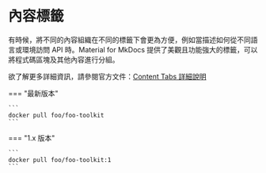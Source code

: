 # 內容標籤

有時候，將不同的內容組織在不同的標籤下會更為方便，例如當描述如何從不同語言或環境訪問 API 時。Material for MkDocs 提供了美觀且功能強大的標籤，可以將程式碼區塊及其他內容進行分組。

欲了解更多詳細資訊，請參閱官方文件：[Content Tabs 詳細說明](https://squidfunk.github.io/mkdocs-material/reference/content-tabs/)

=== "最新版本"

    ```
    docker pull foo/foo-toolkit
    ```

=== "1.x 版本"

    ```
    docker pull foo/foo-toolkit:1
    ```